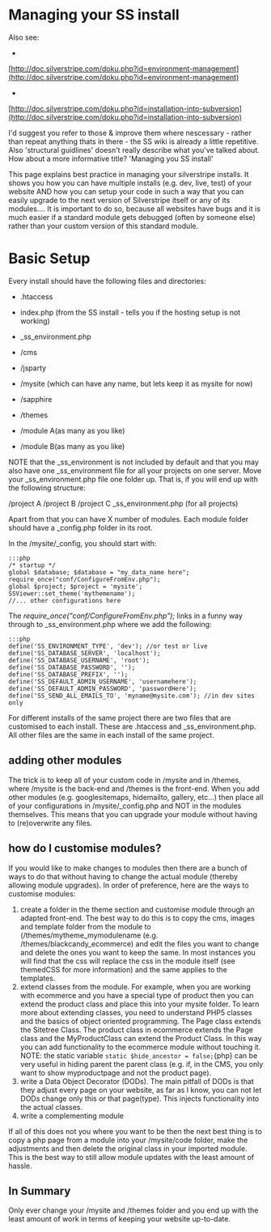 # Managing your SS install

Also see:

* 
[http://doc.silverstripe.com/doku.php?id=environment-management](http://doc.silverstripe.com/doku.php?id=environment-management)

* 
[http://doc.silverstripe.com/doku.php?id=installation-into-subversion](http://doc.silverstripe.com/doku.php?id=installation-into-subversion)

I'd suggest you refer to those & improve them where nescessary - rather than repeat anything thats in there - the SS
wiki is already a little repetitive.
Also 'structural guidlines' doesn't really describe what you've talked about. How about a more informative title?
'Managing you SS install' 

This page explains best practice in managing your silverstripe installs.  It shows you how you can have multiple
installs (e.g. dev, live, test) of your website AND how you can setup your code in such a way that you can easily
upgrade to the next version of Silverstripe itself or any of its modules.... It is important to do so, because all
websites have bugs and it is much easier if a standard module gets debugged (often by someone else) rather than your
custom version of this standard module.

# Basic Setup

Every install should have the following files and directories:


*  .htaccess

*  index.php (from the SS install - tells you if the hosting setup is not working)
*  _ss_environment.php
*  /cms
*  /jsparty
*  /mysite (which can have any name, but lets keep it as mysite for now)
*  /sapphire
*  /themes
*  /module A(as many as you like)
*  /module B(as many as you like)


NOTE that the _ss_environment is not included by default and that you may also have one _ss_environment file for all
your projects on one server. Move your _ss_environment.php file one folder up. That is, if you will end up with the
following structure:

/project A
/project B
/project C
_ss_environment.php (for all projects)

Apart from that you can have X number of modules.  Each module folder should have a _config.php folder in its root.

In the /mysite/_config, you should start with:

	:::php
	/* startup */
	global $database; $database = "my_data_name here";
	require_once("conf/ConfigureFromEnv.php");
	global $project; $project = 'mysite';
	SSViewer::set_theme('mythemename');
	//... other configurations here


The *require_once("conf/ConfigureFromEnv.php");* links in a funny way through to _ss_environment.php where we add the
following:

	:::php
	define('SS_ENVIRONMENT_TYPE', 'dev'); //or test or live
	define('SS_DATABASE_SERVER', 'localhost');
	define('SS_DATABASE_USERNAME', 'root'); 
	define('SS_DATABASE_PASSWORD', '');
	define('SS_DATABASE_PREFIX', '');
	define('SS_DEFAULT_ADMIN_USERNAME', 'usernamehere');
	define('SS_DEFAULT_ADMIN_PASSWORD', 'passwordHere');
	define('SS_SEND_ALL_EMAILS_TO', 'myname@mysite.com'); //in dev sites only


For different installs of the same project there are two files that are customised to each install.  These are .htaccess
and _ss_environment.php.  All other files are the same in each install of the same project.

## adding other modules

The trick is to keep all of your custom code in /mysite and in /themes, where /mysite is the back-end and /themes is the
front-end. When you add other modules (e.g. googlesitemaps, hidemailto, gallery, etc...) then place all of your
configurations in /mysite/_config.php and NOT in the modules themselves.  This means that you can upgrade your module
without having to (re)overwrite any files.


## how do I customise modules?

If you would like to make changes to modules then there are a bunch of ways to do that without having to change the
actual module (thereby allowing module upgrades).  In order of preference, here are the ways to customise modules:

 1.  create a folder in the theme section and customise module through an adapted front-end.  The best way to do this is
to copy the cms, images and template folder from the module to (/themes/mytheme_mymodulename (e.g.
/themes/blackcandy_ecommerce) and edit the files you want to change and delete the ones you want to keep the same.  In
most instances you will find that the css will replace the css in the module itself (see themedCSS for more information)
and the same applies to the templates.
 2.  extend classes from the module.  For example, when you are working with ecommerce and you have a special type of
product then you can extend the product class and place this into your mysite folder.  To learn more about extending
classes, you need to understand PHP5 classes and the basics of object oriented programming. The Page class extends the
Sitetree Class. The product class in ecommerce extends the Page class and the MyProductClass can extend the Product
Class.  In this way you can add functionality to the ecommerce module without touching it.  NOTE: the static variable
`static $hide_ancestor = false;`{php} can be very useful in hiding parent the parent class (e.g. if, in the CMS, you
only want to show myproductpage and not the product page).
 3.  write a Data Object Decorator (DODs). The main pitfall of DODs is that they adjust every page on your website, as
far as I know, you can not let DODs change only this or that page(type).  This injects functionality into the actual
classes.
 4.  write a complementing module 

If all of this does not you where you want to be then the next best thing is to copy a php page from a module into your
/mysite/code folder, make the adjustments and then delete the original class in your imported module.  This is the best
way to still allow module updates with the least amount of hassle.


    

## In Summary

Only ever change your /mysite and /themes folder and you end up with the least amount of work in terms of keeping your
website up-to-date.





